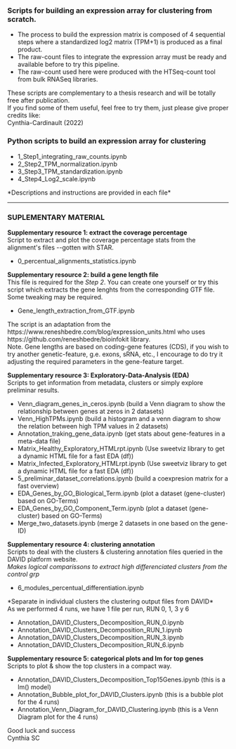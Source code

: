 <h3> Scripts for building an expression array for clustering from scratch.</h3>
<ul>
    <li>The process to build the expression matrix is composed of 4 sequential steps where a standardized log2 matrix (TPM+1) is produced as a final product. </li>
    <li>The raw-count files to integrate the expression array must be ready and available before to try this pipeline. </li>
    <li>The raw-count used here were produced with the HTSeq-count tool from bulk RNASeq libraries. </li>
</ul>
    
These scripts are complementary to a thesis research and will be totally free after publication. <br>
If you find some of them useful, feel free to try them, just please give proper credits like: <br> 
Cynthia-Cardinault (2022) <br>

<h3>Python scripts to build an expression array for clustering</h3>
<ul>
    <li>1_Step1_integrating_raw_counts.ipynb </li>
    <li>2_Step2_TPM_normalization.ipynb<br> </li>
    <li>3_Step3_TPM_standardization.ipynb<br> </li>
    <li>4_Step4_Log2_scale.ipynb<br> </li>
</ul>
*Descriptions and instructions are provided in each file*

___________________________________________________________________________________________________________________

### SUPLEMENTARY MATERIAL

**Supplementary resource 1: extract the coverage percentage** <br>
Script to extract and plot the coverage percentage stats from the alignment's files --gotten with STAR. <br>
<ul>
    <li> 0_percentual_alignments_statistics.ipynb </li>
</ul>

**Supplementary resource 2: build a gene length file** <br>
This file is required for the *Step 2*. You can create one yourself or try this script which extracts the gene lenghts from the corresponding GTF file. Some tweaking may be required.<br>
<ul>
    <li> Gene_length_extraction_from_GTF.ipynb  </li>
</ul>
The script is an adaptation from the https://www.reneshbedre.com/blog/expression_units.html who uses https://github.com/reneshbedre/bioinfokit library. <br>
Note. Gene lengths are based on coding-gene features (CDS), if you wish to try another genetic-feature, g.e. exons, sRNA, etc., I encourage to do try it adjusting the required parameters in the gene-feature target. <br>

**Supplementary resource 3: Exploratory-Data-Analysis (EDA)** <br>
Scripts to get information from metadata, clusters or simply explore preliminar results. <br>
<ul>
    <li> Venn_diagram_genes_in_ceros.ipynb (build a Venn diagram to show the relationship between genes at zeros in 2 datasets) </li>
    <li> Venn_HighTPMs.ipynb (build a histogram and a venn diagram to show the relation between high TPM values in 2 datasets) </li>
    <li> Annotation_traking_gene_data.ipynb (get stats about gene-features in a meta-data file) </li>
    <li> Matrix_Healthy_Exploratory_HTMLrpt.ipynb (Use sweetviz library to get a dynamic HTML file for a fast EDA (df)) </li>
    <li> Matrix_Infected_Exploratory_HTMLrpt.ipynb (Use sweetviz library to get a dynamic HTML file for a fast EDA (df)) </li>
    <li> 5_preliminar_dataset_correlations.ipynb (build a coexpresion matrix for a fast overview) </li>
    <li> EDA_Genes_by_GO_Biological_Term.ipynb (plot a dataset (gene-cluster) based on GO-Terms) </li>
    <li> EDA_Genes_by_GO_Component_Term.ipynb (plot a dataset (gene-cluster) based on GO-Terms) </li>
    <li> Merge_two_datasets.ipynb (merge 2 datasets in one based on the gene-ID) </li>
</ul>

**Supplementary resource 4: clustering annotation** <br>
Scripts to deal with the clusters & clustering annotation files queried in the DAVID platform website. <br>
*Makes logical comparissons to extract high differenciated clusters from the control grp* <br>
<ul> 
    <li> 6_modules_percentual_differentiation.ipynb </li>
</ul>
*Separate in individual clusters the clustering output files from DAVID* <br>
As we performed 4 runs, we have 1 file per run, RUN 0, 1, 3 y 6 <br>
<ul> 
    <li> Annotation_DAVID_Clusters_Decomposition_RUN_0.ipynb  </li>
    <li> Annotation_DAVID_Clusters_Decomposition_RUN_1.ipynb  </li>
    <li> Annotation_DAVID_Clusters_Decomposition_RUN_3.ipynb  </li>
    <li> Annotation_DAVID_Clusters_Decomposition_RUN_6.ipynb  </li>
</ul>

**Supplementary resource 5: categorical plots and lm for top genes** <br>
Scripts to plot & show the top clusters in a compact way. <br>
<ul> 
    <li> Annotation_DAVID_Clusters_Decomposition_Top15Genes.ipynb (this is a lm() model)  </li>
    <li> Annotation_Bubble_plot_for_DAVID_Clusters.ipynb (this is a bubble plot for the 4 runs)  </li>
    <li> Annotation_Venn_Diagram_for_DAVID_Clustering.ipynb (this is a Venn Diagram plot for the 4 runs)  </li>
</ul> 

Good luck and success<br>
Cynthia SC